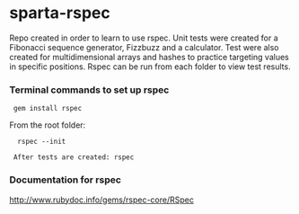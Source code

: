 # sparta-rspec
Repo created in order to learn to use rspec. Unit tests were created for a Fibonacci sequence generator, Fizzbuzz and a calculator. Test were also created for multidimensional arrays and hashes to practice targeting values in specific positions. Rspec can be run from each folder to view test results.

### Terminal commands to set up rspec
` gem install rspec`

From the root folder:

`  rspec --init`

` After tests are created: rspec`

### Documentation for rspec
http://www.rubydoc.info/gems/rspec-core/RSpec
